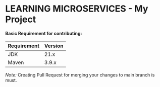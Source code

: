 # LEARNING MICROSERVICES - My Project

**Basic Requirement for contributing:**

| Requirement       | Version       |
| ----------------- | ------------- |
| JDK               | 21.x          |
| Maven             | 3.9.x         |

_Note:_ Creating Pull Request for merging your changes to main branch is must.

